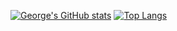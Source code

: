 [![George's GitHub stats](https://github-readme-stats.vercel.app/api?username=Laestry)](https://github.com/anuraghazra/github-readme-stats&count_private=true)
[![Top Langs](https://github-readme-stats.vercel.app/api/top-langs/?username=Laestry&layout=compact)](https://github.com/anuraghazra/github-readme-stats&count_private=true)

